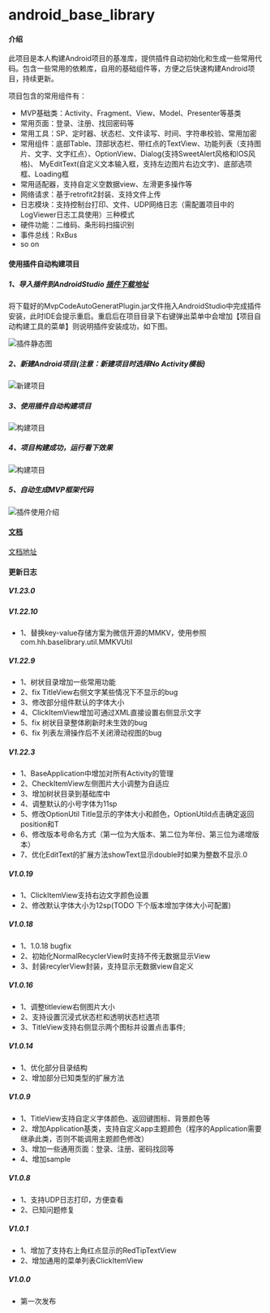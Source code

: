 # android_base_library

#### 介绍

此项目是本人构建Android项目的基准库，提供插件自动初始化和生成一些常用代码。包含一些常用的依赖库，自用的基础组件等，方便之后快速构建Android项目，持续更新。

项目包含的常用组件有：

- MVP基础类：Activity、Fragment、View、Model、Presenter等基类
- 常用页面：登录、注册、找回密码等
- 常用工具：SP、定时器、状态栏、文件读写、时间、字符串校验、常用加密
- 常用组件：底部Table、顶部状态栏、带红点的TextView、功能列表（支持图片、文字、文字红点）、OptionView、Dialog(支持SweetAlert风格和IOS风格)、
  MyEditText(自定义文本输入框，支持左边图片右边文字)、底部选项框、Loading框
- 常用适配器，支持自定义空数据view、左滑更多操作等
- 网络请求：基于retrofit2封装、支持文件上传
- 日志模块：支持控制台打印、文件、UDP网络日志（需配置项目中的LogViewer日志工具使用）三种模式
- 硬件功能：二维码、条形码扫描识别
- 事件总线：RxBus
- so on


#### 使用插件自动构建项目
##### 1、导入插件到AndroidStudio [插件下载地址](https://gitee.com/allen056/mvp_generate_plugin/raw/master/MvpCodeAutoGeneratPlugin.jar "插件地址")

 将下载好的MvpCodeAutoGeneratPlugin.jar文件拖入AndroidStudio中完成插件安装，此时IDE会提示重启。重启后在项目目录下右键弹出菜单中会增加【项目自动构建工具的菜单】则说明插件安装成功，如下图。

![插件静态图](./images/screen1.png)

##### 2、新建Android项目(注意：新建项目时选择No Activity模板)
![新建项目](./images/createProject.gif)
##### 3、使用插件自动构建项目
![构建项目](./images/buildProject.gif)
##### 4、项目构建成功，运行看下效果
![构建项目](./images/runProject.gif)
##### 5、自动生成MVP框架代码
![插件使用介绍](./images/buildMVP.gif)

#### [文档](./doc/doc.md)
[文档地址](./doc/doc.md)

#### 更新日志
##### V1.23.0


##### V1.22.10
- 1、替换key-value存储方案为微信开源的MMKV，使用参照 com.hh.baselibrary.util.MMKVUtil

##### V1.22.9
- 1、树状目录增加一些常用功能
- 2、fix TitleView右侧文字某些情况下不显示的bug
- 3、修改部分组件默认的字体大小
- 4、ClickItemView增加可通过XML直接设置右侧显示文字
- 5、fix 树状目录整体刷新时未生效的bug
- 6、fix 列表左滑操作后不关闭滑动视图的bug


##### V1.22.3
- 1、BaseApplication中增加对所有Activity的管理
- 2、CheckItemView左侧图片大小调整为自适应
- 3、增加树状目录到基础库中
- 4、调整默认的小号字体为11sp
- 5、修改OptionUtil Title显示的字体大小和颜色，OptionUtild点击确定返回position和T
- 6、修改版本号命名方式（第一位为大版本、第二位为年份、第三位为递增版本）
- 7、优化EditText的扩展方法showText显示double时如果为整数不显示.0


##### V1.0.19

- 1、ClickItemView支持右边文字颜色设置
- 2、修改默认字体大小为12sp(TODO 下个版本增加字体大小可配置)

##### V1.0.18
- 1、1.0.18 bugfix
- 2、初始化NormalRecyclerView时支持不传无数据显示View
- 3、封装recylerView封装，支持显示无数据view自定义
##### V1.0.16

- 1、调整titleview右侧图片大小
- 2、支持设置沉浸式状态栏和透明状态栏选项
- 3、TitleView支持右侧显示两个图标并设置点击事件;

##### V1.0.14

- 1、优化部分目录结构
- 2、增加部分已知类型的扩展方法

##### V1.0.9
- 1、TitleView支持自定义字体颜色、返回键图标、背景颜色等
- 2、增加Application基类，支持自定义app主题颜色（程序的Application需要继承此类，否则不能调用主题颜色修改）
- 3、增加一些通用页面：登录、注册、密码找回等
- 4、增加sample

##### V1.0.8
- 1、支持UDP日志打印，方便查看
- 2、已知问题修复

##### V1.0.1
- 1、增加了支持右上角红点显示的RedTipTextView
- 2、增加通用的菜单列表ClickItemView

##### V1.0.0

- 第一次发布